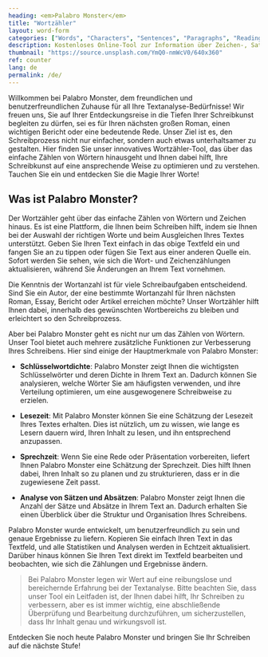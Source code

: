 ```yaml
---
heading: <em>Palabro Monster</em>
title: "Wortzähler"
layout: word-form
categories: ["Words", "Characters", "Sentences", "Paragraphs", "Reading Time", "Speaking Time" ]
description: Kostenloses Online-Tool zur Information über Zeichen-, Satz-, Absatz-, Schlüsselwortdichte-Zählung und vieles mehr.
thumbnail: "https://source.unsplash.com/YmQ0-nmWcV0/640x360"
ref: counter
lang: de
permalink: /de/
---
```


Willkommen bei Palabro Monster, dem freundlichen und benutzerfreundlichen Zuhause für all Ihre Textanalyse-Bedürfnisse! Wir freuen uns, Sie auf Ihrer Entdeckungsreise in die Tiefen Ihrer Schreibkunst begleiten zu dürfen, sei es für Ihren nächsten großen Roman, einen wichtigen Bericht oder eine bedeutende Rede. Unser Ziel ist es, den Schreibprozess nicht nur einfacher, sondern auch etwas unterhaltsamer zu gestalten. Hier finden Sie unser innovatives Wortzähler-Tool, das über das einfache Zählen von Wörtern hinausgeht und Ihnen dabei hilft, Ihre Schreibkunst auf eine ansprechende Weise zu optimieren und zu verstehen. Tauchen Sie ein und entdecken Sie die Magie Ihrer Worte!

## Was ist Palabro Monster?
Der Wortzähler geht über das einfache Zählen von Wörtern und Zeichen hinaus. Es ist eine Plattform, die Ihnen beim Schreiben hilft, indem sie Ihnen bei der Auswahl der richtigen Worte und beim Ausgleichen Ihres Textes unterstützt. Geben Sie Ihren Text einfach in das obige Textfeld ein und fangen Sie an zu tippen oder fügen Sie Text aus einer anderen Quelle ein. Sofort werden Sie sehen, wie sich die Wort- und Zeichenzählungen aktualisieren, während Sie Änderungen an Ihrem Text vornehmen.

Die Kenntnis der Wortanzahl ist für viele Schreibaufgaben entscheidend. Sind Sie ein Autor, der eine bestimmte Wortanzahl für Ihren nächsten Roman, Essay, Bericht oder Artikel erreichen möchte? Unser Wortzähler hilft Ihnen dabei, innerhalb des gewünschten Wortbereichs zu bleiben und erleichtert so den Schreibprozess.

Aber bei Palabro Monster geht es nicht nur um das Zählen von Wörtern. Unser Tool bietet auch mehrere zusätzliche Funktionen zur Verbesserung Ihres Schreibens. Hier sind einige der Hauptmerkmale von Palabro Monster:

- **Schlüsselwortdichte**: Palabro Monster zeigt Ihnen die wichtigsten Schlüsselwörter und deren Dichte in Ihrem Text an. Dadurch können Sie analysieren, welche Wörter Sie am häufigsten verwenden, und ihre Verteilung optimieren, um eine ausgewogenere Schreibweise zu erzielen.

- **Lesezeit**: Mit Palabro Monster können Sie eine Schätzung der Lesezeit Ihres Textes erhalten. Dies ist nützlich, um zu wissen, wie lange es Lesern dauern wird, Ihren Inhalt zu lesen, und ihn entsprechend anzupassen.

- **Sprechzeit**: Wenn Sie eine Rede oder Präsentation vorbereiten, liefert Ihnen Palabro Monster eine Schätzung der Sprechzeit. Dies hilft Ihnen dabei, Ihren Inhalt so zu planen und zu strukturieren, dass er in die zugewiesene Zeit passt.

- **Analyse von Sätzen und Absätzen**: Palabro Monster zeigt Ihnen die Anzahl der Sätze und Absätze in Ihrem Text an. Dadurch erhalten Sie einen Überblick über die Struktur und Organisation Ihres Schreibens.

Palabro Monster wurde entwickelt, um benutzerfreundlich zu sein und genaue Ergebnisse zu liefern. Kopieren Sie einfach Ihren Text in das Textfeld, und alle Statistiken und Analysen werden in Echtzeit aktualisiert. Darüber hinaus können Sie Ihren Text direkt im Textfeld bearbeiten und beobachten, wie sich die Zählungen und Ergebnisse ändern.

> Bei Palabro Monster legen wir Wert auf eine reibungslose und bereichernde Erfahrung bei der Textanalyse. Bitte beachten Sie, dass unser Tool ein Leitfaden ist, der Ihnen dabei hilft, Ihr Schreiben zu verbessern, aber es ist immer wichtig, eine abschließende Überprüfung und Bearbeitung durchzuführen, um sicherzustellen, dass Ihr Inhalt genau und wirkungsvoll ist.

Entdecken Sie noch heute Palabro Monster und bringen Sie Ihr Schreiben auf die nächste Stufe!